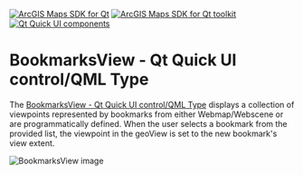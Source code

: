 [![ArcGIS Maps SDK for Qt](https://img.shields.io/badge/ArcGIS%20Maps%20SDK%20for%20Qt-0b5394)](https://developers.arcgis.com/qt/) [![ArcGIS Maps SDK for Qt toolkit](https://img.shields.io/badge/ArcGIS%20Maps%20SDK%20for%20Qt%20toolkit-ea4d13)](https://github.com/Esri/arcgis-maps-sdk-toolkit-qt) [![Qt Quick UI components](https://img.shields.io/badge/Qt%20Qt%20Quick%20UI%20components-ea4d13)](../../toolkitcpp/)

# BookmarksView - Qt Quick UI control/QML Type

The [BookmarksView - Qt Quick UI control/QML Type](https://developers.arcgis.com/qt/toolkit/api-reference/qml-bookmarksview.html) displays a collection of viewpoints represented by bookmarks from either Webmap/Webscene or are programmatically defined. When the user selects a bookmark from the provided list, the viewpoint in the geoView is set to the new bookmark's view extent.

![BookmarksView image](https://developers.arcgis.com/qt/toolkit/api-reference/images/bookmarksView.gif)